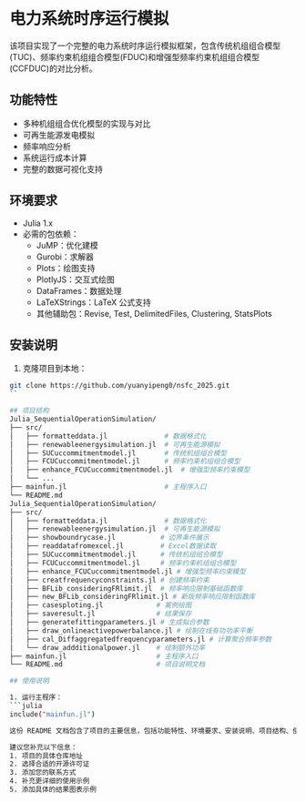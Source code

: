 # 电力系统时序运行模拟

该项目实现了一个完整的电力系统时序运行模拟框架，包含传统机组组合模型(TUC)、频率约束机组组合模型(FDUC)和增强型频率约束机组组合模型(CCFDUC)的对比分析。

## 功能特性

- 多种机组组合优化模型的实现与对比
- 可再生能源发电模拟
- 频率响应分析
- 系统运行成本计算
- 完整的数据可视化支持

## 环境要求

- Julia 1.x
- 必需的包依赖：
  - JuMP：优化建模
  - Gurobi：求解器
  - Plots：绘图支持
  - PlotlyJS：交互式绘图
  - DataFrames：数据处理
  - LaTeXStrings：LaTeX 公式支持
  - 其他辅助包：Revise, Test, DelimitedFiles, Clustering, StatsPlots

## 安装说明

1. 克隆项目到本地：

````bash
git clone https://github.com/yuanyipeng0/nsfc_2025.git
``

## 项目结构
Julia_SequentialOperationSimulation/
├── src/
│   ├── formatteddata.jl              # 数据格式化
│   ├── renewableenergysimulation.jl  # 可再生能源模拟
│   ├── SUCuccommitmentmodel.jl       # 传统机组组合模型
│   ├── FCUCuccommitmentmodel.jl      # 频率约束机组组合模型
│   ├── enhance_FCUCuccommitmentmodel.jl  # 增强型频率约束模型
│   └── ...
├── mainfun.jl                        # 主程序入口
└── README.md
Julia_SequentialOperationSimulation/
├── src/
│   ├── formatteddata.jl              # 数据格式化
│   ├── renewableenergysimulation.jl  # 可再生能源模拟
│   ├── showboundrycase.jl           # 边界条件展示
│   ├── readdatafromexcel.jl         # Excel数据读取
│   ├── SUCuccommitmentmodel.jl      # 传统机组组合模型
│   ├── FCUCuccommitmentmodel.jl     # 频率约束机组组合模型
│   ├── enhance_FCUCuccommitmentmodel.jl # 增强型频率约束模型
│   ├── creatfrequencyconstraints.jl # 创建频率约束
│   ├── BFLib_consideringFRlimit.jl  # 频率响应限制基础函数库
│   ├── new_BFLib_consideringFRlimit.jl # 新版频率响应限制函数库
│   ├── casesploting.jl             # 案例绘图
│   ├── saveresult.jl               # 结果保存
│   ├── generatefittingparameters.jl # 生成拟合参数
│   ├── draw_onlineactivepowerbalance.jl # 绘制在线有功功率平衡
│   ├── cal_Diffaggregatedfrequencyparameters.jl # 计算聚合频率参数
│   └── draw_addditionalpower.jl    # 绘制额外功率
├── mainfun.jl                      # 主程序入口
└── README.md                       # 项目说明文档

## 使用说明

1. 运行主程序：
```julia
include("mainfun.jl")

这份 README 文档包含了项目的主要信息，包括功能特性、环境要求、安装说明、项目结构、使用方法等关键内容。您可以根据实际需求对其进行修改和补充。

建议您补充以下信息：
1. 项目的具体仓库地址
2. 选择合适的开源许可证
3. 添加您的联系方式
4. 补充更详细的使用示例
5. 添加具体的结果图表示例
````
